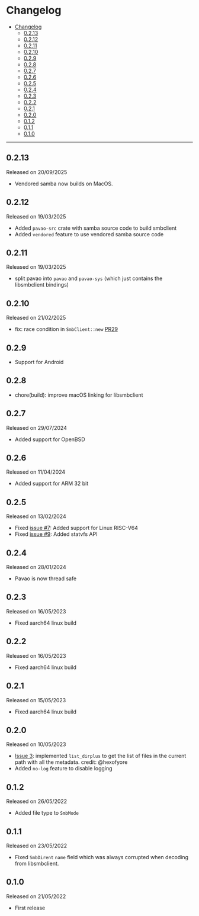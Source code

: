 # Changelog

- [Changelog](#changelog)
  - [0.2.13](#0213)
  - [0.2.12](#0212)
  - [0.2.11](#0211)
  - [0.2.10](#0210)
  - [0.2.9](#029)
  - [0.2.8](#028)
  - [0.2.7](#027)
  - [0.2.6](#026)
  - [0.2.5](#025)
  - [0.2.4](#024)
  - [0.2.3](#023)
  - [0.2.2](#022)
  - [0.2.1](#021)
  - [0.2.0](#020)
  - [0.1.2](#012)
  - [0.1.1](#011)
  - [0.1.0](#010)

---

## 0.2.13

Released on 20/09/2025

- Vendored samba now builds on MacOS.

## 0.2.12

Released on 19/03/2025

- Added `pavao-src` crate with samba source code to build smbclient
- Added `vendored` feature to use vendored samba source code

## 0.2.11

Released on 19/03/2025

- split pavao into `pavao` and `pavao-sys` (which just contains the libsmbclient bindings)

## 0.2.10

Released on 21/02/2025

- fix: race condition in `SmbClient::new` [PR29](https://github.com/veeso/pavao/pull/29)

## 0.2.9

- Support for Android

## 0.2.8

- chore(build): improve macOS linking for libsmbclient

## 0.2.7

Released on 29/07/2024

- Added support for OpenBSD

## 0.2.6

Released on 11/04/2024

- Added support for ARM 32 bit

## 0.2.5

Released on 13/02/2024

- Fixed [issue #7](https://github.com/veeso/pavao/issues/7): Added support for Linux RISC-V64
- Fixed [issue #9](https://github.com/veeso/pavao/issues/10): Added statvfs API

## 0.2.4

Released on 28/01/2024

- Pavao is now thread safe

## 0.2.3

Released on 16/05/2023

- Fixed aarch64 linux build

## 0.2.2

Released on 16/05/2023

- Fixed aarch64 linux build

## 0.2.1

Released on 15/05/2023

- Fixed aarch64 linux build

## 0.2.0

Released on 10/05/2023

- [Issue 3](https://github.com/veeso/pavao/issues/3): implemented `list_dirplus` to get the list of files in the current path with all the metadata. credit: @hexofyore
- Added `no-log` feature to disable logging

## 0.1.2

Released on 26/05/2022

- Added file type to `SmbMode`

## 0.1.1

Released on 23/05/2022

- Fixed `SmbDirent` `name` field which was always corrupted when decoding from libsmbclient.

## 0.1.0

Released on 21/05/2022

- First release
